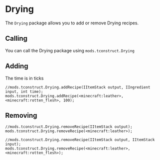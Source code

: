 # Drying

The `Drying` package allows you to add or remove Drying recipes.

## Calling

You can call the Drying package using `mods.tconstruct.Drying`

## Adding

The time is in ticks

    //mods.tconstruct.Drying.addRecipe(IItemStack output, IIngredient input, int time);
    mods.tconstruct.Drying.addRecipe(<minecraft:leather>,<minecraft:rotten_flesh>, 100);
    

## Removing

    //mods.tconstruct.Drying.removeRecipe(IItemStack output);
    mods.tconstruct.Drying.removeRecipe(<minecraft:leather>);
    
    //mods.tconstruct.Drying.removeRecipe(IItemStack output, IItemStack input);
    mods.tconstruct.Drying.removeRecipe(<minecraft:leather>, <minecraft:rotten_flesh>);